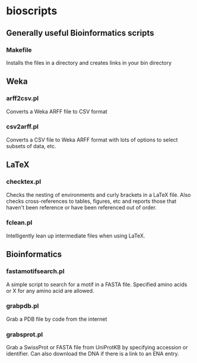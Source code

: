 bioscripts
==========

Generally useful Bioinformatics scripts
---------------------------------------

### Makefile

Installs the files in a directory and creates links in your bin directory


Weka
----

### arff2csv.pl

Converts a Weka ARFF file to CSV format

### csv2arff.pl

Converts a CSV file to Weka ARFF format with lots of options to select subsets of data, etc.

LaTeX
-----

### checktex.pl

Checks the nesting of environments and curly brackets in a LaTeX
file. Also checks cross-references to tables, figures, etc and reports
those that haven't been reference or have been referenced out of
order.

### fclean.pl

Intelligently lean up intermediate files when using LaTeX. 

Bioinformatics
--------------

### fastamotifsearch.pl

A simple script to search for a motif in a FASTA file. Specified amino
acids or X for any amino acid are allowed.

### grabpdb.pl

Grab a PDB file by code from the internet

### grabsprot.pl

Grab a SwissProt or FASTA file from UniProtKB by specifying accession
or identifier. Can also download the DNA if there is a link to an ENA
entry.

